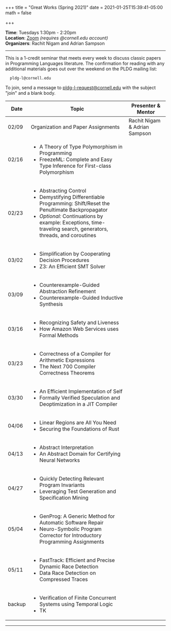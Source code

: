 +++
title = "Great Works (Spring 2021)"
date = 2021-01-25T15:39:41-05:00
math = false

+++

**Time**: Tuesdays 1:30pm - 2:20pm <br/>
**Location**: [Zoom][] *(requires @cornell.edu account)* <br/>
**Organizers**: Rachit Nigam and Adrian Sampson <br/>

---

This is a 1-credit seminar that meets every week to discuss classic papers in
Programming Languages literature.
The confirmation for reading with any additional materials goes out over the
weekend on the PLDG mailing list:

      pldg-l@cornell.edu

To join, send a message to [pldg-l-request@cornell.edu][join-pldg] with the
subject "join" and a blank body.


| Date            | Topic       | Presenter & Mentor |
|-----------------|-------------|-----------|
| 02/09 | Organization and Paper Assignments | Rachit Nigam & Adrian Sampson |
| 02/16 |<ul><li>A Theory of Type Polymorphism in Programming</li><li>FreezeML: Complete and Easy Type Inference for First-class Polymorphism</li></ul>| |
| 02/23 |<ul><li>Abstracting Control</li><li>Demystifying Differentiable Programming: Shift/Reset the Penultimate Backpropagator</li><li><i>Optional: </i>Continuations by example: Exceptions, time-traveling search, generators, threads, and coroutines</li></ul>| |
| 03/02 |<ul><li>Simplification by Cooperating Decision Procedures</li><li>Z3: An Efficient SMT Solver</li></ul>| |
| 03/09 |<ul><li>Counterexample-Guided Abstraction Refinement</li><li>Counterexample-Guided Inductive Synthesis</li></ul>| |
| 03/16 |<ul><li>Recognizing Safety and Liveness</li><li>How Amazon Web Services uses Formal Methods</li></ul>| |
| 03/23 |<ul><li>Correctness of a Compiler for Arithmetic Expressions</li><li>The Next 700 Compiler Correctness Theorems</li></ul>| |
| 03/30 |<ul><li>An Efficient Implementation of Self</li><li>Formally Verified Speculation and Deoptimization in a JIT Compiler</li></ul>|
| 04/06 |<ul><li>Linear Regions are All You Need</li><li>Securing the Foundations of Rust</li></ul>| |
| 04/13 |<ul><li>Abstract Interpretation</li><li>An Abstract Domain for Certifying Neural Networks</li></ul>| |
| 04/27 |<ul><li>Quickly Detecting Relevant Program Invariants</li><li>Leveraging Test Generation and Specification Mining</li></ul>| |
| 05/04 |<ul><li>GenProg: A Generic Method for Automatic Software Repair</li><li>Neuro-Symbolic Program Corrector for Introductory Programming Assignments</li></ul>| |
| 05/11 |<ul><li>FastTrack: Efficient and Precise Dynamic Race Detection</li><li>Data Race Detection on Compressed Traces</li></ul>| |
| backup |<ul><li>Verification of Finite Concurrent Systems using Temporal Logic</li><li>TK</li></ul>| |

---

[join-pldg]: mailto:pldg-l-request@cornell.edu?subject=join
[zoom]: https://cornell.zoom.us/j/95745938843?pwd=SWFSZ2x2WXliZVVJejhTVkJCdTkrZz09
